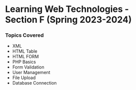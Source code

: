 # Learning Web Technologies - Section F (Spring 2023-2024)

### Topics Covered
- XML
- HTML Table
- HTML FORM
- PHP Basics
- Form Validation
- User Management
- File Upload
- Database Connection
